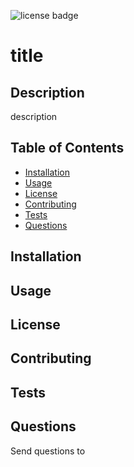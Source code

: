  
  ![license badge](https://img.shields.io/badge/license--blue)
  # title 
  ## Description 
  description 
  ## Table of Contents 
  * [Installation](#installation) 
  * [Usage](#usage) 
  * [License](#license)
  * [Contributing](#contributing) 
  * [Tests](#tests)  
  * [Questions](#questions) 
  ## Installation
  
  ## Usage
  
  ## License
  
  ## Contributing
  
  ## Tests
   
  ## Questions 
  Send questions to 
  


